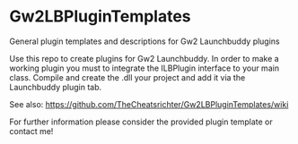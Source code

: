 # Gw2LBPluginTemplates
General plugin templates and descriptions for Gw2 Launchbuddy plugins


Use this repo to create plugins for Gw2 Launchbuddy.
In order to make a working plugin you must to integrate the ILBPlugin interface to your main class.
Compile and create the .dll your project and add it via the Launchbuddy plugin tab.

See also:
https://github.com/TheCheatsrichter/Gw2LBPluginTemplates/wiki

For further information please consider the  provided plugin template or contact me!
